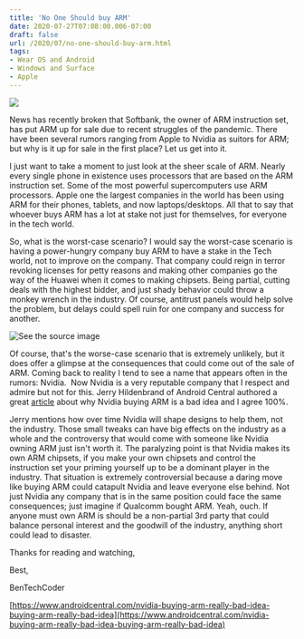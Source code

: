 ```yaml
---
title: 'No One Should buy ARM'
date: 2020-07-27T07:08:00.006-07:00
draft: false
url: /2020/07/no-one-should-buy-arm.html
tags: 
- Wear OS and Android
- Windows and Surface
- Apple
---
```


[![](https://1.bp.blogspot.com/-ZtCMzFEXe9Q/Xx7fwEwikXI/AAAAAAAAIoc/vwEJkxM-58c9fXD47YqeTyvwQS919UTLACNcBGAsYHQ/s320/ARM-Chip-lead.jpg)](https://1.bp.blogspot.com/-ZtCMzFEXe9Q/Xx7fwEwikXI/AAAAAAAAIoc/vwEJkxM-58c9fXD47YqeTyvwQS919UTLACNcBGAsYHQ/s600/ARM-Chip-lead.jpg)

  

  

  

  

  

News has recently broken that Softbank, the owner of ARM instruction set, has put ARM up for sale due to recent struggles of the pandemic. There have been several rumors ranging from Apple to Nvidia as suitors for ARM; but why is it up for sale in the first place? Let us get into it.

  

  

I just want to take a moment to just look at the sheer scale of ARM. Nearly every single phone in existence uses processors that are based on the ARM instruction set. Some of the most powerful supercomputers use ARM processors. Apple one the largest companies in the world has been using ARM for their phones, tablets, and now laptops/desktops. All that to say that whoever buys ARM has a lot at stake not just for themselves, for everyone in the tech world. 

  

  

So, what is the worst-case scenario? I would say the worst-case scenario is having a power-hungry company buy ARM to have a stake in the Tech world, not to improve on the company. That company could reign in terror revoking licenses for petty reasons and making other companies go the way of the Huawei when it comes to making chipsets. Being partial, cutting deals with the highest bidder, and just shady behavior could throw a monkey wrench in the industry. Of course, antitrust panels would help solve the problem, but delays could spell ruin for one company and success for another. 

  

  

![See the source image](https://live.staticflickr.com/7524/15107895884_fc07604940_b.jpg)

  

Of course, that's the worse-case scenario that is extremely unlikely, but it does offer a glimpse at the consequences that could come out of the sale of ARM. Coming back to reality I tend to see a name that appears often in the rumors: Nvidia.  Now Nvidia is a very reputable company that I respect and admire but not for this. Jerry Hildenbrand of Android Central authored a great [article](https://www.androidcentral.com/nvidia-buying-arm-really-bad-idea-buying-arm-really-bad-idea) about why Nvidia buying ARM is a bad idea and I agree 100%. 

  

  

Jerry mentions how over time Nvidia will shape designs to help them, not the industry. Those small tweaks can have big effects on the industry as a whole and the controversy that would come with someone like Nvidia owning ARM just isn't worth it. The paralyzing point is that Nvidia makes its own ARM chipsets, if you make your own chipsets and control the instruction set your priming yourself up to be a dominant player in the industry. That situation is extremely controversial because a daring move like buying ARM could catapult Nvidia and leave everyone else behind. Not just Nvidia any company that is in the same position could face the same consequences; just imagine if Qualcomm bought ARM. Yeah, ouch. If anyone must own ARM is should be a non-partial 3rd party that could balance personal interest and the goodwill of the industry, anything short could lead to disaster.

  

Thanks for reading and watching,

Best,

BenTechCoder

  

  

[https://www.androidcentral.com/nvidia-buying-arm-really-bad-idea-buying-arm-really-bad-idea](https://www.androidcentral.com/nvidia-buying-arm-really-bad-idea-buying-arm-really-bad-idea)